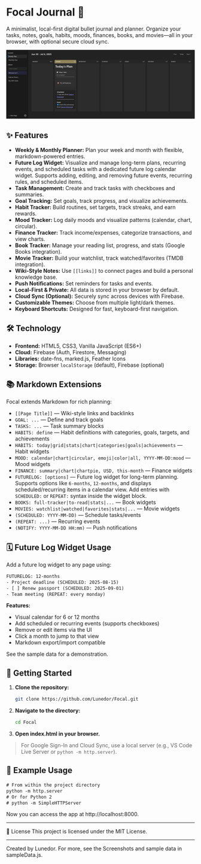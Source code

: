 # Focal Journal 🎯

A minimalist, local-first digital bullet journal and planner. Organize your tasks, notes, goals, habits, moods, finances, books, and movies—all in your browser, with optional secure cloud sync.

![Focal Journal Screenshot](Screenshots/Screenshot_1.jpg)


## ✨ Features

- **Weekly & Monthly Planner:** Plan your week and month with flexible, markdown-powered entries.
- **Future Log Widget:** Visualize and manage long-term plans, recurring events, and scheduled tasks with a dedicated future log calendar widget. Supports adding, editing, and removing future events, recurring rules, and scheduled items.
- **Task Management:** Create and track tasks with checkboxes and summaries.
- **Goal Tracking:** Set goals, track progress, and visualize achievements.
- **Habit Tracker:** Build routines, set targets, track streaks, and earn rewards.
- **Mood Tracker:** Log daily moods and visualize patterns (calendar, chart, circular).
- **Finance Tracker:** Track income/expenses, categorize transactions, and view charts.
- **Book Tracker:** Manage your reading list, progress, and stats (Google Books integration).
- **Movie Tracker:** Build your watchlist, track watched/favorites (TMDB integration).
- **Wiki-Style Notes:** Use `[[links]]` to connect pages and build a personal knowledge base.
- **Push Notifications:** Set reminders for tasks and events.
- **Local-First & Private:** All data is stored in your browser by default.
- **Cloud Sync (Optional):** Securely sync across devices with Firebase.
- **Customizable Themes:** Choose from multiple light/dark themes.
- **Keyboard Shortcuts:** Designed for fast, keyboard-first navigation.

## 🛠️ Technology

- **Frontend:** HTML5, CSS3, Vanilla JavaScript (ES6+)
- **Cloud:** Firebase (Auth, Firestore, Messaging)
- **Libraries:** date-fns, marked.js, Feather Icons
- **Storage:** Browser `localStorage` (default), Firebase (optional)


## 📚 Markdown Extensions

Focal extends Markdown for rich planning:

- `[[Page Title]]` — Wiki-style links and backlinks
- `GOAL: ...` — Define and track goals
- `TASKS: ...` — Task summary blocks
- `HABITS: define` — Habit definitions with categories, goals, targets, and achievements
- `HABITS: today|grid|stats|chart|categories|goals|achievements` — Habit widgets
- `MOOD: calendar|chart|circular, emoji|color|all, YYYY-MM-DD:mood` — Mood widgets
- `FINANCE: summary|chart|chartpie, USD, this-month` — Finance widgets
- `FUTURELOG: [options]` — Future log widget for long-term planning. Supports options like `6-months`, `12-months`, and displays scheduled/recurring items in a calendar view. Add entries with `SCHEDULED:` or `REPEAT:` syntax inside the widget block.
- `BOOKS: full-tracker|to-read|stats|...` — Book widgets
- `MOVIES: watchlist|watched|favorites|stats|...` — Movie widgets
- `(SCHEDULED: YYYY-MM-DD)` — Schedule tasks/events
- `(REPEAT: ...)` — Recurring events
- `(NOTIFY: YYYY-MM-DD HH:mm)` — Push notifications
## 🗓️ Future Log Widget Usage

Add a future log widget to any page using:

```
FUTURELOG: 12-months
- Project deadline (SCHEDULED: 2025-08-15)
- [ ] Renew passport (SCHEDULED: 2025-09-01)
- Team meeting (REPEAT: every monday)
```

**Features:**
- Visual calendar for 6 or 12 months
- Add scheduled or recurring events (supports checkboxes)
- Remove or edit items via the UI
- Click a month to jump to that view
- Markdown export/import compatible

See the sample data for a demonstration.


## 🚀 Getting Started

1. **Clone the repository:**
   ```bash
   git clone https://github.com/Lunedor/Focal.git
   ```
2. **Navigate to the directory:**
   ```bash
   cd Focal
   ```
3. **Open index.html in your browser.**

> For Google Sign-In and Cloud Sync, use a local server (e.g., VS Code Live Server or `python -m http.server`).

## 📝 Example Usage

```
# From within the project directory
python -m http.server
# Or for Python 2
# python -m SimpleHTTPServer
```

Now you can access the app at http://localhost:8000.

---

📜 License
This project is licensed under the MIT License.

---

Created by Lunedor. For more, see the Screenshots and sample data in sampleData.js.
